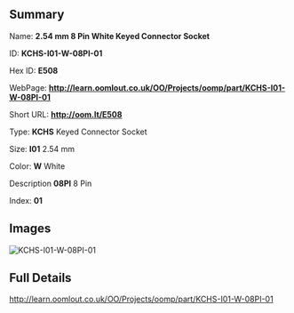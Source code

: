 

## Summary
 
Name: __2.54 mm 8 Pin White Keyed Connector Socket__

ID: __KCHS-I01-W-08PI-01__

Hex ID: __E508__

WebPage: __http://learn.oomlout.co.uk/OO/Projects/oomp/part/KCHS-I01-W-08PI-01__

Short URL: __http://oom.lt/E508__


Type: __KCHS__ Keyed Connector Socket 

Size: __I01__ 2.54 mm 

Color: __W__ White 

Description __08PI__ 8 Pin 

Index: __01__


## Images
![KCHS-I01-W-08PI-01](http://oomlout.com/oomp-gen/parts/KCHS-I01-W-08PI-01/KCHS-I01-W-08PI-01_420.jpg)



## Full Details

 http://learn.oomlout.co.uk/OO/Projects/oomp/part/KCHS-I01-W-08PI-01














